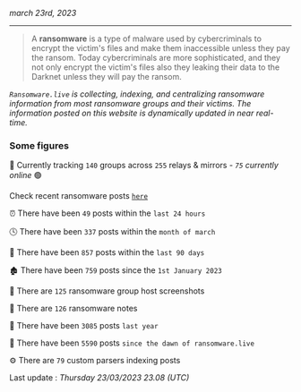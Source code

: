 _march 23rd, 2023_

---

> A **ransomware** is a type of malware used by cybercriminals to encrypt the victim's files and make them inaccessible unless they pay the ransom. Today cybercriminals are more sophisticated, and they not only encrypt the victim's files also they leaking their data to the Darknet unless they will pay the ransom.


_`Ransomware.live` is collecting, indexing, and centralizing ransomware information from most ransomware groups and their victims. The information posted on this website is dynamically updated in near real-time._

### Some figures 

🔎 Currently tracking `140` groups across `255` relays & mirrors - _`75` currently online_ 🟢

Check recent ransomware posts [`here`](recentposts.md)


⏰ There have been `49` posts within the `last 24 hours`

🕓 There have been `337` posts within the `month of march`

📅 There have been `857` posts within the `last 90 days`

🏚 There have been `759` posts since the `1st January 2023`

📸 There are `125` ransomware group host screenshots

📝 There are `126` ransomware notes

🚀 There have been `3085` posts `last year`

🐣 There have been `5590` posts `since the dawn of ransomware.live`

⚙️ There are `79` custom parsers indexing posts



Last update : _Thursday 23/03/2023 23.08 (UTC)_

